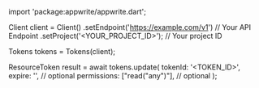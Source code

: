 import 'package:appwrite/appwrite.dart';

Client client = Client()
    .setEndpoint('https://example.com/v1') // Your API Endpoint
    .setProject('<YOUR_PROJECT_ID>'); // Your project ID

Tokens tokens = Tokens(client);

ResourceToken result = await tokens.update(
    tokenId: '<TOKEN_ID>',
    expire: '', // optional
    permissions: ["read("any")"], // optional
);
